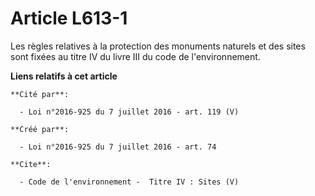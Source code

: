# Article L613-1

Les règles relatives à la protection des monuments naturels et des sites sont fixées au titre IV du livre III du code de
l'environnement.

**Liens relatifs à cet article**

	**Cité par**:

	  - Loi n°2016-925 du 7 juillet 2016 - art. 119 (V)

	**Créé par**:

	  - Loi n°2016-925 du 7 juillet 2016 - art. 74

	**Cite**:

	  - Code de l'environnement -  Titre IV : Sites (V)
